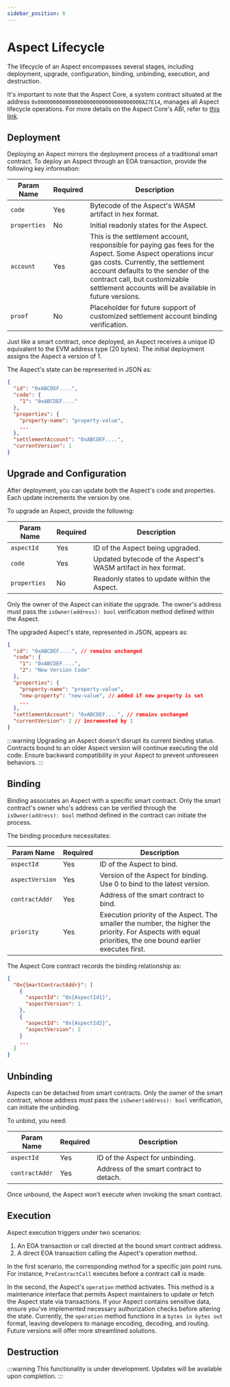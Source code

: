 ```yaml
---
sidebar_position: 6
---
```


# Aspect Lifecycle

The lifecycle of an Aspect encompasses several stages, including deployment, upgrade, configuration, binding, unbinding, execution, and destruction.

It's important to note that the Aspect Core, a system contract situated at the address `0x0000000000000000000000000000000000A27E14`, manages all Aspect lifecycle operations. For more details on the Aspect Core's ABI, refer to [this link](https://github.com/artela-network/artela-web3.js/blob/1.9.0/packages/web3-utils/src/aspect_core.json).

## Deployment

Deploying an Aspect mirrors the deployment process of a traditional smart contract. To deploy an Aspect through an EOA transaction, provide the following key information:

| Param Name   | Required | Description |
|--------------|----------|-------------|
| `code`       | Yes      | Bytecode of the Aspect's WASM artifact in hex format. |
| `properties` | No       | Initial readonly states for the Aspect. |
| `account`    | Yes      | This is the settlement account, responsible for paying gas fees for the Aspect. Some Aspect operations incur gas costs. Currently, the settlement account defaults to the sender of the contract call, but customizable settlement accounts will be available in future versions. |
| `proof`      | No       | Placeholder for future support of customized settlement account binding verification. |

Just like a smart contract, once deployed, an Aspect receives a unique ID equivalent to the EVM address type (20 bytes). The initial deployment assigns the Aspect a version of 1.

The Aspect's state can be represented in JSON as:

```json
{
  "id": "0xABCDEF....",
  "code": {
    "1": "0xABCDEF...."
  },
  "properties": {
    "property-name": "property-value",
    ...
  },
  "settlementAccount": "0xABCDEF....",
  "currentVersion": 1
}
```

## Upgrade and Configuration

After deployment, you can update both the Aspect's code and properties. Each update increments the version by one.

To upgrade an Aspect, provide the following:

| Param Name   | Required | Description |
|--------------|----------|-------------|
| `aspectId`   | Yes      | ID of the Aspect being upgraded. |
| `code`       | Yes      | Updated bytecode of the Aspect's WASM artifact in hex format. |
| `properties` | No       | Readonly states to update within the Aspect. |

Only the owner of the Aspect can initiate the upgrade. The owner's address must pass the `isOwner(address): bool` verification method defined within the Aspect.

The upgraded Aspect's state, represented in JSON, appears as:

```json
{
  "id": "0xABCDEF....", // remains unchanged
  "code": {
    "1": "0xABCDEF....",
    "2": "New Version Code"
  },
  "properties": {        
    "property-name": "property-value",
    "new-property": "new-value", // added if new property is set
    ...
  },
  "settlementAccount": "0xABCDEF....", // remains unchanged
  "currentVersion": 2 // incremented by 1
}
```

:::warning
Upgrading an Aspect doesn't disrupt its current binding status. Contracts bound to an older Aspect version will continue executing the old code. Ensure backward compatibility in your Aspect to prevent unforeseen behaviors.
:::

## Binding

Binding associates an Aspect with a specific smart contract. Only the smart contract's owner who's address can be verified through the `isOwner(address): bool` method defined in the contract can initiate the process.

The binding procedure necessitates:

| Param Name      | Required | Description |
|-----------------|----------|-------------|
| `aspectId`      | Yes      | ID of the Aspect to bind. |
| `aspectVersion` | Yes      | Version of the Aspect for binding. Use 0 to bind to the latest version. |
| `contractAddr`  | Yes      | Address of the smart contract to bind. |
| `priority`      | Yes      | Execution priority of the Aspect. The smaller the number, the higher the priority. For Aspects with equal priorities, the one bound earlier executes first. |

The Aspect Core contract records the binding relationship as:

```json
{
  "0x{SmartContractAddr}": [
    {
      "aspectId": "0x{AspectId1}",
      "aspectVersion": 1
    },
    {
      "aspectId": "0x{AspectId2}",
      "aspectVersion": 2
    }
    ...
  ]
}
```

## Unbinding

Aspects can be detached from smart contracts. Only the owner of the smart contract, whose address must pass the `isOwner(address): bool` verification, can initiate the unbinding.

To unbind, you need:

| Param Name      | Required | Description |
|-----------------|----------|-------------|
| `aspectId`      | Yes      | ID of the Aspect for unbinding. |
| `contractAddr`  | Yes      | Address of the smart contract to detach. |

Once unbound, the Aspect won't execute when invoking the smart contract.

## Execution

Aspect execution triggers under two scenarios:
1. An EOA transaction or call directed at the bound smart contract address.
2. A direct EOA transaction calling the Aspect's operation method.

In the first scenario, the corresponding method for a specific join point runs. For instance, `PreContractCall` executes before a contract call is made.

In the second, the Aspect's `operation` method activates. This method is a maintenance interface that permits Aspect maintainers to update or fetch the Aspect state via transactions. If your Aspect contains sensitive data, ensure you've implemented necessary authorization checks before altering the state. Currently, the `operation` method functions in a `bytes in bytes out` format, leaving developers to manage encoding, decoding, and routing. Future versions will offer more streamlined solutions.

## Destruction

:::warning
This functionality is under development. Updates will be available upon completion.
:::
